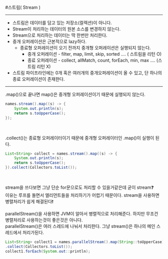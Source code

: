 #스트림( Stream )

---
- 스트림은 데이터를 담고 있는 저장소(컬렉션)이 아니다.
- Stream이 처리하는 데이터의 원본 소스를 변경하지 않는다.
- Stream으로 처리하는 데이터는 딱 한번만 처리한다.
- 중개 오퍼레이션은 근본적으로 lazy하다.
  - 종료형 오퍼레이션이 오기 전까지 중개형 오퍼레이션은 실행되지 않는다.
    - 중개 오퍼레이션 - filter, map, limit, skip, sorted .... ( 스트림을 리턴 O)
    - 종료 오퍼레이션 - collect, allMatch, count, forEach, min, max .... (스트림 리턴 X)
- 스트림 파이프라인에는 0개 혹은 여러개의 중개오퍼레이션이 올 수 있고, 단 하나의 종료 오퍼레이션이 존재한다.
---
.map()으로 끝나면 map()은 중개형 오퍼레이션이기 때문에 실행되지 않는다.
```java
names.stream().map((s) -> {
    System.out.println(s);
    return s.toUpperCase();
});
```
<br>

.collect()는 종료형 오퍼레이터이기 때문에 중개형 오퍼레이터인 .map()이 실행이 된다.
```java
List<String> collect = names.stream().map((s) -> {
    System.out.println(s);
    return s.toUpperCase();
}).collect(Collectors.toList());
```
<br>

stream을 쓰다보면 그냥 단순 for문으로도 처리할 수 있을거같은데 굳이 stream❓   
이유는 루프를 돌면서 엘리먼트들을 처리하기가 어렵기 때문이다. stream을 사용하면 병렬처리가 쉽게 해결된다❗

parallelStream()을 사용하면 JVM이 알아서 병렬적으로 처리해준다. 하지만 무조건 병렬처리로 사용하는것이 좋은것은 아니다.   
parallelStream()은 여러 스레드에 나눠서 처리한다. 그냥 stream()은 하나의 메인 스레드에서 처리가된다.   
```java
List<String> collect1 = names.parallelStream().map(String::toUpperCase)
.collect(Collectors.toList());
collect1.forEach(System.out::println);
```
